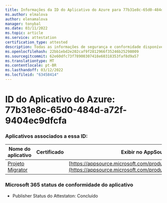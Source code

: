 ```yaml
---
title: Informações da ID do Aplicativo do Azure para 77b31e8c-65d0-484d-a72f-9404ec9dfcfa
ms.author: elmalova
author: elenamalova
manager: tonybal
ms.date: 03/11/2022
ms.topic: article
ms.service: attestation
certification_type: attested
description: Todas as informações de segurança e conformidade disponíveis para 77b31e8c-65d0-484d-a72f-9404ec9dfcfa.
ms.openlocfilehash: 22bb1ebd2e202caf9f2812966f35246b25298009
ms.sourcegitcommit: 62e60dfc73f78900307418e60318353faf8d9a57
ms.translationtype: MT
ms.contentlocale: pt-BR
ms.lasthandoff: 03/12/2022
ms.locfileid: "63458414"
---
```

# <a name="azure-app-id-77b31e8c-65d0-484d-a72f-9404ec9dfcfa"></a>ID do Aplicativo do Azure: 77b31e8c-65d0-484d-a72f-9404ec9dfcfa


### <a name="apps-associated-with-this-id"></a>Aplicativos associados a essa ID:
| **Nome do aplicativo** | **Certificado** | **Exibir no AppSource** |
|--------------|---------------|-----------------------|
| [Projeto Migrator](../forward/WA200003160) |  | [https://appsource.microsoft.com/product/office/WA200003160](https://appsource.microsoft.com/product/office/WA200003160) |

### <a name="microsoft-365-app-compliance-status"></a>Microsoft 365 status de conformidade do aplicativo
- Publisher Status do Attestaton: Concluído
